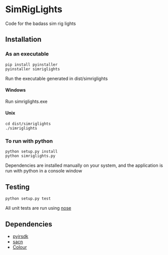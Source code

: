 # SimRigLights
Code for the badass sim rig lights

## Installation
### As an executable
```
pip install pyinstaller
pyinstaller simriglights
```
Run the executable generated in dist/simriglights
#### Windows
Run simriglights.exe

#### Unix
```
cd dist/simriglights
./simriglights
```

### To run with python
```
python setup.py install
python simriglights.py
```
Dependencies are installed manually on your system, and the application is run with python in a console window

## Testing
```
python setup.py test
```
All unit tests are run using [nose](https://nose.readthedocs.io/en/latest/testing.html)

## Dependencies
- [pyirsdk](https://github.com/kutu/pyirsdk)
- [sacn](https://github.com/Hundemeier/sacn)
- [Colour](https://github.com/vaab/colour)
